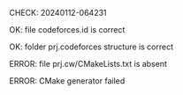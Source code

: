 CHECK: 20240112-064231
OK: file codeforces.id is correct
OK: folder prj.codeforces structure is correct
ERROR: file prj.cw/CMakeLists.txt is absent
ERROR: CMake generator failed
